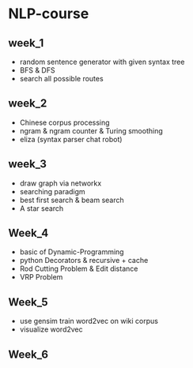 # NLP-course

## week_1

- random sentence generator with given syntax tree
- BFS & DFS
- search all possible routes

## week_2

- Chinese corpus processing
- ngram & ngram counter & Turing smoothing
- eliza (syntax parser chat robot)

## week_3

- draw graph via networkx
- searching paradigm
- best first search & beam search
- A star search

## Week_4

- basic of Dynamic-Programming
- python Decorators & recursive + cache
- Rod Cutting Problem & Edit distance
- VRP Problem

## Week_5

- use gensim train word2vec on wiki corpus
- visualize word2vec

## Week_6


